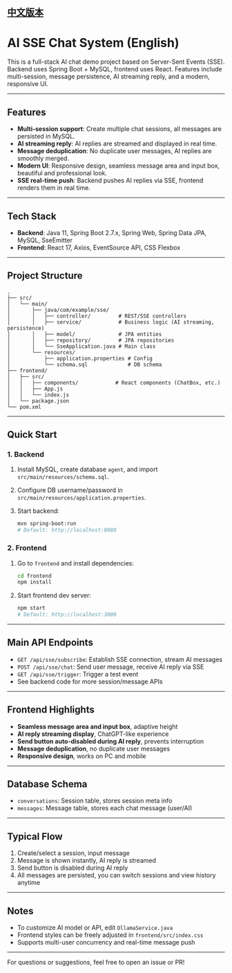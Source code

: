 **<a href="./README-CN.md">中文版本</a>**
---

# AI SSE Chat System (English)

This is a full-stack AI chat demo project based on Server-Sent Events (SSE). Backend uses Spring Boot + MySQL, frontend uses React. Features include multi-session, message persistence, AI streaming reply, and a modern, responsive UI.

---

## Features

- **Multi-session support**: Create multiple chat sessions, all messages are persisted in MySQL.
- **AI streaming reply**: AI replies are streamed and displayed in real time.
- **Message deduplication**: No duplicate user messages, AI replies are smoothly merged.
- **Modern UI**: Responsive design, seamless message area and input box, beautiful and professional look.
- **SSE real-time push**: Backend pushes AI replies via SSE, frontend renders them in real time.

---

## Tech Stack

- **Backend**: Java 11, Spring Boot 2.7.x, Spring Web, Spring Data JPA, MySQL, SseEmitter
- **Frontend**: React 17, Axios, EventSource API, CSS Flexbox

---

## Project Structure

```
.
├── src/
│   └── main/
│       ├── java/com/example/sse/
│       │   ├── controller/         # REST/SSE controllers
│       │   ├── service/            # Business logic (AI streaming, persistence)
│       │   ├── model/              # JPA entities
│       │   ├── repository/         # JPA repositories
│       │   └── SseApplication.java # Main class
│       └── resources/
│           ├── application.properties # Config
│           └── schema.sql             # DB schema
├── frontend/
│   ├── src/
│   │   ├── components/            # React components (ChatBox, etc.)
│   │   ├── App.js
│   │   └── index.js
│   └── package.json
└── pom.xml
```

---

## Quick Start

### 1. Backend

1. Install MySQL, create database `agent`, and import `src/main/resources/schema.sql`.
2. Configure DB username/password in `src/main/resources/application.properties`.
3. Start backend:

   ```bash
   mvn spring-boot:run
   # Default: http://localhost:8080
   ```

### 2. Frontend

1. Go to `frontend` and install dependencies:

   ```bash
   cd frontend
   npm install
   ```

2. Start frontend dev server:

   ```bash
   npm start
   # Default: http://localhost:3000
   ```

---

## Main API Endpoints

- `GET /api/sse/subscribe`: Establish SSE connection, stream AI messages
- `POST /api/sse/chat`: Send user message, receive AI reply via SSE
- `GET /api/sse/trigger`: Trigger a test event
- See backend code for more session/message APIs

---

## Frontend Highlights

- **Seamless message area and input box**, adaptive height
- **AI reply streaming display**, ChatGPT-like experience
- **Send button auto-disabled during AI reply**, prevents interruption
- **Message deduplication**, no duplicate user messages
- **Responsive design**, works on PC and mobile

---

## Database Schema

- `conversations`: Session table, stores session meta info
- `messages`: Message table, stores each chat message (user/AI)

---

## Typical Flow

1. Create/select a session, input message
2. Message is shown instantly, AI reply is streamed
3. Send button is disabled during AI reply
4. All messages are persisted, you can switch sessions and view history anytime

---

## Notes

- To customize AI model or API, edit `OllamaService.java`
- Frontend styles can be freely adjusted in `frontend/src/index.css`
- Supports multi-user concurrency and real-time message push

---

For questions or suggestions, feel free to open an issue or PR!